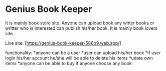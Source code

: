 # Genius Book Keeper
It is mainly book store site. Anyone can upload book any witter books or writter who is interested can publish his/her book. It is mainly book lovers site.

Live site: [https://genius-book-keeper-586b9.web.app/]

functionality:
*anyone can be a user
*user can upload his/her book
*if user login his/her account he/she will be able to delete his items
*udate own items
*anyone can be able to buy if anyone choose any book

